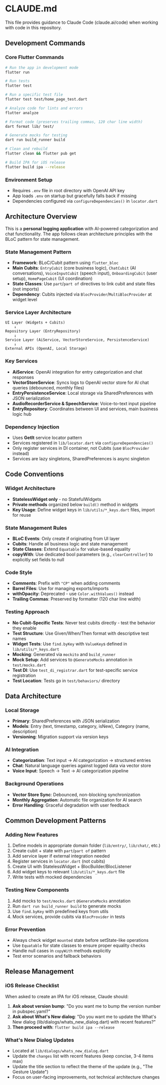 # CLAUDE.md

This file provides guidance to Claude Code (claude.ai/code) when working with code in this repository.

## Development Commands

### Core Flutter Commands
```bash
# Run the app in development mode
flutter run

# Run tests
flutter test

# Run a specific test file
flutter test test/home_page_test.dart

# Analyze code for lints and errors
flutter analyze

# Format code (preserves trailing commas, 120 char line width)
dart format lib/ test/

# Generate mocks for testing
dart run build_runner build

# Clean and rebuild
flutter clean && flutter pub get

# Build IPA for iOS release
flutter build ipa --release
```

### Environment Setup
- Requires `.env` file in root directory with OpenAI API key
- App loads `.env` on startup but gracefully falls back if missing
- Dependencies configured via `configureDependencies()` in `locator.dart`

## Architecture Overview

This is a **personal logging application** with AI-powered categorization and chat functionality. The app follows clean architecture principles with the BLoC pattern for state management.

### State Management Pattern
- **Framework**: BLoC/Cubit pattern using `flutter_bloc`
- **Main Cubits**: `EntryCubit` (core business logic), `ChatCubit` (AI conversations), `VoiceInputCubit` (speech input), `OnboardingCubit` (user setup), `HomePageCubit` (UI coordination)
- **State Classes**: Use `part`/`part of` directives to link cubit and state files (not imports)
- **Dependency**: Cubits injected via `BlocProvider`/`MultiBlocProvider` at widget level

### Service Layer Architecture
```
UI Layer (Widgets + Cubits)
    ↓
Repository Layer (EntryRepository) 
    ↓
Service Layer (AiService, VectorStoreService, PersistenceService)
    ↓
External APIs (OpenAI, Local Storage)
```

### Key Services
- **AiService**: OpenAI integration for entry categorization and chat responses
- **VectorStoreService**: Syncs logs to OpenAI vector store for AI chat queries (debounced, monthly files)
- **EntryPersistenceService**: Local storage via SharedPreferences with JSON serialization
- **AudioRecorderService & SpeechService**: Voice-to-text input pipeline
- **EntryRepository**: Coordinates between UI and services, main business logic hub

### Dependency Injection
- Uses **GetIt** service locator pattern
- Services registered in `lib/locator.dart` via `configureDependencies()`
- Only register services in DI container, not Cubits (use `BlocProvider` instead)
- Services are lazy singletons, SharedPreferences is async singleton

## Code Conventions

### Widget Architecture
- **StatelessWidget only** - no StatefulWidgets
- **Private methods** organized below `build()` method in widgets
- **Key Usage**: Define widget keys in `lib/utils/*_keys.dart` files, import for reuse

### State Management Rules
- **BLoC Events**: Only create if originating from UI layer
- **Cubits**: Handle all business logic and state management
- **State Classes**: Extend `Equatable` for value-based equality
- **copyWith**: Use dedicated bool parameters (e.g., `clearController`) to explicitly set fields to null

### Code Style
- **Comments**: Prefix with `"CP"` when adding comments
- **Barrel Files**: Use for managing exports/imports
- **withOpacity**: Deprecated - use `Color.withValues()` instead
- **Trailing Commas**: Preserved by formatter (120 char line width)

### Testing Approach
- **No Cubit-Specific Tests**: Never test cubits directly - test the behavior they enable
- **Test Structure**: Use Given/When/Then format with descriptive test names
- **Widget Tests**: Use `find.byKey` with `ValueKey`s defined in `lib/utils/*_keys.dart`
- **Mocking**: Generated via `mockito` and `build_runner` 
- **Mock Setup**: Add services to `@GenerateMocks` annotation in `test/mocks.dart`
- **Test DI**: Use `test_di_registrar.dart` for test-specific service registration
- **Test Location**: Tests go in `test/behaviors/` directory

## Data Architecture

### Local Storage
- **Primary**: SharedPreferences with JSON serialization
- **Models**: Entry (text, timestamp, category, isNew), Category (name, description)
- **Versioning**: Migration support via version keys

### AI Integration
- **Categorization**: Text input → AI categorization → structured entries
- **Chat**: Natural language queries against logged data via vector store
- **Voice Input**: Speech → Text → AI categorization pipeline

### Background Operations
- **Vector Store Sync**: Debounced, non-blocking synchronization
- **Monthly Aggregation**: Automatic file organization for AI search
- **Error Handling**: Graceful degradation with user feedback

## Common Development Patterns

### Adding New Features
1. Define models in appropriate domain folder (`lib/entry/`, `lib/chat/`, etc.)
2. Create cubit + state with `part`/`part of` pattern
3. Add service layer if external integration needed
4. Register services in `locator.dart` (not cubits)
5. Create UI with StatelessWidget + BlocBuilder/BlocListener
6. Add widget keys to relevant `lib/utils/*_keys.dart` file
7. Write tests with mocked dependencies

### Testing New Components
1. Add mocks to `test/mocks.dart` `@GenerateMocks` annotation
2. Run `dart run build_runner build` to generate mocks
3. Use `find.byKey` with predefined keys from utils
4. Mock services, provide cubits via `BlocProvider` in tests

### Error Prevention
- Always check widget `mounted` state before setState-like operations
- Use `Equatable` for state classes to ensure proper equality checks
- Handle null cases in `copyWith` methods explicitly
- Test error scenarios and fallback behaviors

## Release Management

### iOS Release Checklist
When asked to create an IPA for iOS release, Claude should:

1. **Ask about version bump**: "Do you want me to bump the version number in pubspec.yaml?"
2. **Ask about What's New dialog**: "Do you want me to update the What's New dialog (lib/dialogs/whats_new_dialog.dart) with recent features?"
3. **Then proceed with**: `flutter build ipa --release`

### What's New Dialog Updates
- Located at `lib/dialogs/whats_new_dialog.dart`
- Update the `changes` list with recent features (keep concise, 3-4 items max)
- Update the title section to reflect the theme of the update (e.g., "The Gesture Update")
- Focus on user-facing improvements, not technical architecture changes